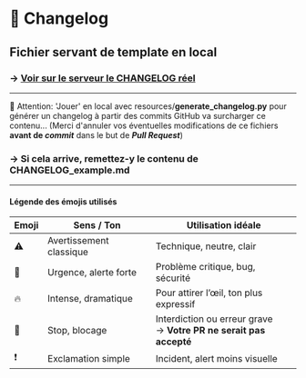 # 📝 Changelog

## Fichier servant de template en local

### → [Voir sur le serveur le CHANGELOG réel](https://pymox.fr/outils/logs/CHANGELOG/)

---

🛑 Attention: 'Jouer' en local avec resources/**generate_changelog.py** pour générer un changelog à partir des commits GitHub va surcharger ce contenu...
(Merci d'annuler vos éventuelles modifications de ce fichiers **avant de *commit*** dans le but de ***Pull Request***)

### → Si cela arrive, remettez-y le contenu de **CHANGELOG_example.md**

---

#### Légende des émojis utilisés

| Emoji | Sens / Ton              | Utilisation idéale                     |
|-------|-------------------------|----------------------------------------|
| ⚠️    | Avertissement classique | Technique, neutre, clair               |
| 🚨    | Urgence, alerte forte   | Problème critique, bug, sécurité       |
| 🔥    | Intense, dramatique     | Pour attirer l’œil, ton plus expressif |
| 🛑    | Stop, blocage           | Interdiction ou erreur grave<br>→ **Votre PR ne serait pas accepté**   |
| ❗    | Exclamation simple      | Incident, alert moins visuelle         |
